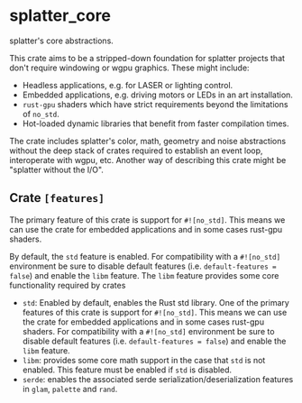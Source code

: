 # splatter_core

splatter's core abstractions.

This crate aims to be a stripped-down foundation for splatter projects that don't
require windowing or wgpu graphics. These might include:

- Headless applications, e.g. for LASER or lighting control.
- Embedded applications, e.g. driving motors or LEDs in an art installation.
- `rust-gpu` shaders which have strict requirements beyond the limitations of `no_std`.
- Hot-loaded dynamic libraries that benefit from faster compilation times.

The crate includes splatter's color, math, geometry and noise abstractions without the deep stack
of crates required to establish an event loop, interoperate with wgpu, etc. Another way of
describing this crate might be "splatter without the I/O".

## Crate `[features]`

The primary feature of this crate is support for `#![no_std]`. This means we can use the crate
for embedded applications and in some cases rust-gpu shaders.

By default, the `std` feature is enabled. For compatibility with a `#![no_std]` environment be
sure to disable default features (i.e. `default-features = false`) and enable the `libm`
feature. The `libm` feature provides some core functionality required by crates

- `std`: Enabled by default, enables the Rust std library. One of the primary features of this
  crate is support for `#![no_std]`. This means we can use the crate for embedded applications
  and in some cases rust-gpu shaders. For compatibility with a `#![no_std]` environment be sure
  to disable default features (i.e. `default-features = false`) and enable the `libm` feature.
- `libm`: provides some core math support in the case that `std` is not enabled. This feature
  must be enabled if `std` is disabled.
- `serde`: enables the associated serde serialization/deserialization features in `glam`,
  `palette` and `rand`.

